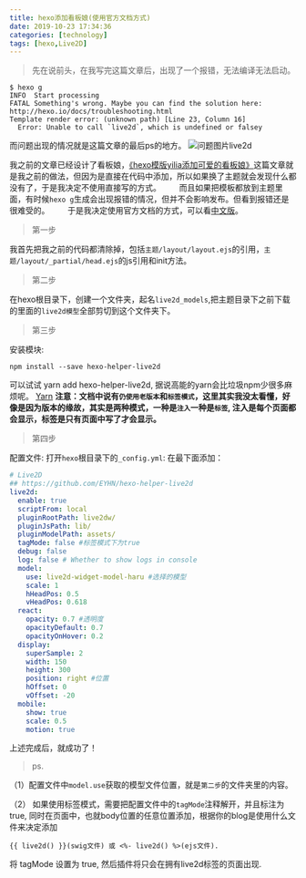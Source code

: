 ```yaml
---
title: hexo添加看板娘(使用官方文档方式)
date: 2019-10-23 17:34:36
categories: [technology]
tags: [hexo,Live2D]
---
```

>先在说前头，在我写完这篇文章后，出现了一个报错，无法编译无法启动。
<!--more-->

```
$ hexo g
INFO  Start processing
FATAL Something's wrong. Maybe you can find the solution here: http://hexo.io/docs/troubleshooting.html
Template render error: (unknown path) [Line 23, Column 16]
  Error: Unable to call `live2d`, which is undefined or falsey
```
而问题出现的情况就是这篇文章的最后ps的地方。
![问题图片live2d](https://i.loli.net/2019/10/24/VRaifAUBdG1Yy9h.png)


我之前的文章已经设计了看板娘，[《hexo模版yilia添加可爱的看板娘》](https://qianlei6148.github.io/2018/10/11/hexo%E6%A8%A1%E7%89%88yilia%E6%B7%BB%E5%8A%A0%E5%8F%AF%E7%88%B1%E7%9A%84%E7%9C%8B%E6%9D%BF%E5%A8%98/)这篇文章就是我之前的做法，但因为是直接在代码中添加，所以如果换了主题就会发现什么都没有了，于是我决定不使用直接写的方式。
&emsp;&emsp;而且如果把模板都放到主题里面，有时候`hexo g`生成会出现报错的情况，但并不会影响发布。但看到报错还是很难受的。
&emsp;&emsp;于是我决定使用官方文档的方式，可以看[中文版](https://github.com/EYHN/hexo-helper-live2d/blob/master/README.zh-CN.md)。
>第一步

我首先把我之前的代码都清除掉，包括`主题/layout/layout.ejs`的引用，`主题/layout/_partial/head.ejs`的js引用和init方法。
>第二步

在hexo根目录下，创建一个文件夹，起名`live2d_models`,把主题目录下之前下载的里面的`live2d模型`全部剪切到这个文件夹下。
>第三步

安装模块:
```
npm install --save hexo-helper-live2d
```
可以试试 yarn add hexo-helper-live2d, 据说高能的yarn会比垃圾npm少很多麻烦呢。 [Yarn](https://yarn.bootcss.com/)
**注意：文档中说有`仍使用老版本`和`标签模式`，这里其实我没太看懂，好像是因为版本的缘故，其实是两种模式，一种是`注入`一种是`标签`, 注入是每个页面都会显示，标签是只有页面中写了才会显示。**
>第四步

配置文件: 打开`hexo`根目录下的`_config.yml`:
在最下面添加：
```yml
# Live2D
## https://github.com/EYHN/hexo-helper-live2d
live2d:
  enable: true
  scriptFrom: local
  pluginRootPath: live2dw/
  pluginJsPath: lib/
  pluginModelPath: assets/
  tagMode: false #标签模式下为true
  debug: false
  log: false # Whether to show logs in console
  model:
    use: live2d-widget-model-haru #选择的模型
    scale: 1
    hHeadPos: 0.5
    vHeadPos: 0.618
  react:
    opacity: 0.7 #透明度
    opacityDefault: 0.7
    opacityOnHover: 0.2
  display:
    superSample: 2
    width: 150
    height: 300
    position: right #位置
    hOffset: 0
    vOffset: -20
  mobile:
    show: true
    scale: 0.5
    motion: true
```
上述完成后，就成功了！
>ps. 

（1）配置文件中`model.use`获取的模型文件位置，就是`第二步`的文件夹里的内容。


（2） 如果使用标签模式，需要把配置文件中的`tagMode`注释解开，并且标注为true, 同时在页面中，也就body位置的任意位置添加，根据你的blog是使用什么文件来决定添加

```
{{ live2d() }}(swig文件) 或 <%- live2d() %>(ejs文件).
``` 

将 tagMode 设置为 true, 然后插件将只会在拥有live2d标签的页面出现.

